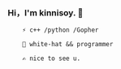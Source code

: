 ### Hi，I'm kinnisoy. 👋

<!--
**kinnisoy/kinnisoy** is a ✨ _special_ ✨ repository because its `README.md` (this file) appears on your GitHub profile.

Here are some ideas to get you started:

- 🔭 I’m currently working on ...
- 🌱 I’m currently learning ...
- 👯 I’m looking to collaborate on ...
- 🤔 I’m looking for help with ...
- 💬 Ask me about ...
- 📫 How to reach me: ...
- 😄 Pronouns: ...
- ⚡ Fun fact: ...
-->

        ⚡ c++ /python /Gopher

        🔭 white-hat && programmer

        ✍️ nice to see u.
